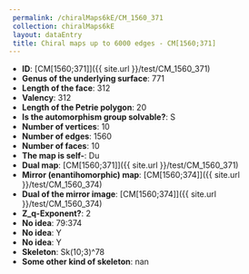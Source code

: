 ```yaml
--- 
 permalink: /chiralMaps6kE/CM_1560_371 
 collection: chiralMaps6kE
 layout: dataEntry
 title: Chiral maps up to 6000 edges - CM[1560;371]
---
```


- **ID**: [CM[1560;371]]({{ site.url }}/test/CM_1560_371)
- **Genus of the underlying surface**: 771
- **Length of the face**: 312
- **Valency**: 312
- **Length of the Petrie polygon**: 20
- **Is the automorphism group solvable?**: S
- **Number of vertices**: 10
- **Number of edges**: 1560
- **Number of faces**: 10
- **The map is self-**: Du
- **Dual map**: [CM[1560;371]]({{ site.url }}/test/CM_1560_371)
- **Mirror (enantihomorphic) map**: [CM[1560;374]]({{ site.url }}/test/CM_1560_374)
- **Dual of the mirror image**: [CM[1560;374]]({{ site.url }}/test/CM_1560_374)
- **Z_q-Exponent?**: 2
- **No idea**:  79:374
- **No idea**: Y
- **No idea**: Y
- **Skeleton**: Sk(10;3)^78
- **Some other kind of skeleton**: nan
